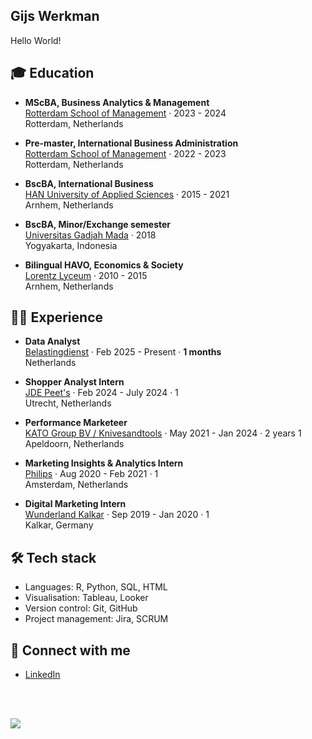 ## Gijs Werkman

Hello World!

## 🎓 Education

- **MScBA, Business Analytics & Management**  
[Rotterdam School of Management](https://www.rsm.nl/) · 2023 - 2024  
Rotterdam, Netherlands

- **Pre-master, International Business Administration**  
[Rotterdam School of Management](https://www.rsm.nl/) · 2022 - 2023  
Rotterdam, Netherlands

- **BscBA, International Business**  
[HAN University of Applied Sciences](https://www.hanuniversity.com/en/) · 2015 - 2021  
Arnhem, Netherlands

- **BscBA, Minor/Exchange semester**  
[Universitas Gadjah Mada](https://ugm.ac.id/en/) · 2018  
Yogyakarta, Indonesia

- **Bilingual HAVO, Economics & Society**  
[Lorentz Lyceum](https://lorentzlyceum.nl/) · 2010 - 2015  
Arnhem, Netherlands


## 👨‍💻 Experience

- **Data Analyst**  
[Belastingdienst](https://www.belastingdienst.nl/) · Feb 2025 - Present · **1 months**  
Netherlands

- **Shopper Analyst Intern**  
[JDE Peet's](https://www.jdepeets.com/) · Feb 2024 - July 2024 · 1  
Utrecht, Netherlands

- **Performance Marketeer**  
[KATO Group BV / Knivesandtools](https://knivesandtools.com/) · May 2021 - Jan 2024 · 2 years 1  
Apeldoorn, Netherlands

- **Marketing Insights & Analytics Intern**  
[Philips](https://www.philips.com/) · Aug 2020 - Feb 2021 · 1  
Amsterdam, Netherlands

- **Digital Marketing Intern**  
[Wunderland Kalkar](https://www.wunderlandkalkar.eu/) · Sep 2019 - Jan 2020 · 1  
Kalkar, Germany

## 🛠️ Tech stack

- Languages: R, Python, SQL, HTML
- Visualisation: Tableau, Looker
- Version control: Git, GitHub
- Project management: Jira, SCRUM


## 👋 Connect with me

- [LinkedIn](https://www.linkedin.com/in/gijs-werkman/)

<br><br>

<a href="https://visitorbadge.io/status?path=https%3A%2F%2Fgithub.com%2FGijsWerkman">
    <img src="https://api.visitorbadge.io/api/visitors?path=https%3A%2F%2Fgithub.com%2FGijsWerkman&label=Visitors&countColor=%23d9e3f0&style=flat-square" />
</a>
